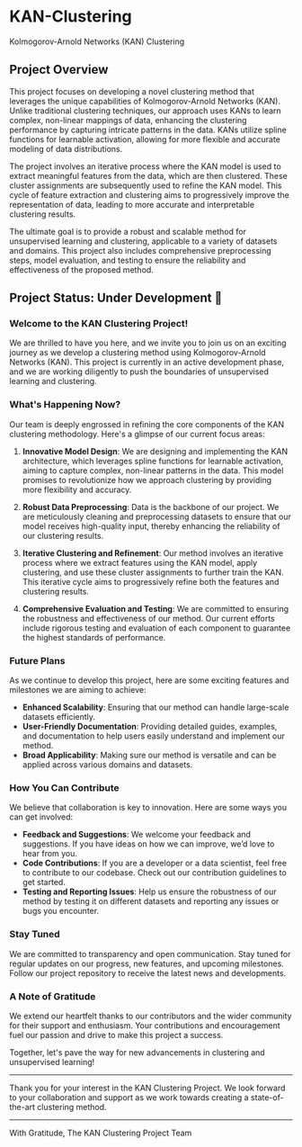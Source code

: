 # KAN-Clustering
Kolmogorov-Arnold Networks (KAN) Clustering

## Project Overview

This project focuses on developing a novel clustering method that leverages the unique capabilities of Kolmogorov-Arnold Networks (KAN). Unlike traditional clustering techniques, our approach uses KANs to learn complex, non-linear mappings of data, enhancing the clustering performance by capturing intricate patterns in the data. KANs utilize spline functions for learnable activation, allowing for more flexible and accurate modeling of data distributions.

The project involves an iterative process where the KAN model is used to extract meaningful features from the data, which are then clustered. These cluster assignments are subsequently used to refine the KAN model. This cycle of feature extraction and clustering aims to progressively improve the representation of data, leading to more accurate and interpretable clustering results.

The ultimate goal is to provide a robust and scalable method for unsupervised learning and clustering, applicable to a variety of datasets and domains. This project also includes comprehensive preprocessing steps, model evaluation, and testing to ensure the reliability and effectiveness of the proposed method.

## Project Status: Under Development 🚧

### Welcome to the KAN Clustering Project!

We are thrilled to have you here, and we invite you to join us on an exciting journey as we develop a clustering method using Kolmogorov-Arnold Networks (KAN). This project is currently in an active development phase, and we are working diligently to push the boundaries of unsupervised learning and clustering.

### What's Happening Now?

Our team is deeply engrossed in refining the core components of the KAN clustering methodology. Here's a glimpse of our current focus areas:

1. **Innovative Model Design**: We are designing and implementing the KAN architecture, which leverages spline functions for learnable activation, aiming to capture complex, non-linear patterns in the data. This model promises to revolutionize how we approach clustering by providing more flexibility and accuracy.

2. **Robust Data Preprocessing**: Data is the backbone of our project. We are meticulously cleaning and preprocessing datasets to ensure that our model receives high-quality input, thereby enhancing the reliability of our clustering results.

3. **Iterative Clustering and Refinement**: Our method involves an iterative process where we extract features using the KAN model, apply clustering, and use these cluster assignments to further train the KAN. This iterative cycle aims to progressively refine both the features and clustering results.

4. **Comprehensive Evaluation and Testing**: We are committed to ensuring the robustness and effectiveness of our method. Our current efforts include rigorous testing and evaluation of each component to guarantee the highest standards of performance.

### Future Plans

As we continue to develop this project, here are some exciting features and milestones we are aiming to achieve:

- **Enhanced Scalability**: Ensuring that our method can handle large-scale datasets efficiently.
- **User-Friendly Documentation**: Providing detailed guides, examples, and documentation to help users easily understand and implement our method.
- **Broad Applicability**: Making sure our method is versatile and can be applied across various domains and datasets.

### How You Can Contribute

We believe that collaboration is key to innovation. Here are some ways you can get involved:

- **Feedback and Suggestions**: We welcome your feedback and suggestions. If you have ideas on how we can improve, we’d love to hear from you.
- **Code Contributions**: If you are a developer or a data scientist, feel free to contribute to our codebase. Check out our contribution guidelines to get started.
- **Testing and Reporting Issues**: Help us ensure the robustness of our method by testing it on different datasets and reporting any issues or bugs you encounter.

### Stay Tuned

We are committed to transparency and open communication. Stay tuned for regular updates on our progress, new features, and upcoming milestones. Follow our project repository to receive the latest news and developments.

### A Note of Gratitude

We extend our heartfelt thanks to our contributors and the wider community for their support and enthusiasm. Your contributions and encouragement fuel our passion and drive to make this project a success.

Together, let's pave the way for new advancements in clustering and unsupervised learning!

---

Thank you for your interest in the KAN Clustering Project. We look forward to your collaboration and support as we work towards creating a state-of-the-art clustering method.

---

With Gratitude,
The KAN Clustering Project Team


